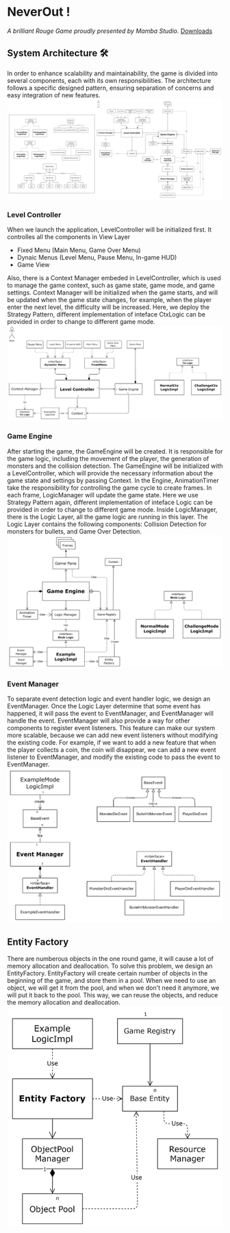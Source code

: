 # NeverOut !
*A brilliant Rouge Game proudly presented by Mamba Studio.*
[Downloads](https://github.com/GowayLee/neverout/releases)

## System Architecture 🛠
In order to enhance scalability and maintainability, the game is divided into several components, each with its own responsibilities. The architecture follows a specific designed pattern, ensuring separation of concerns and easy integration of new features. 
![Total](https://github.com/GowayLee/neverout/blob/baa0308e22e7121eccdd819c32e8326c89d62ec3/Docs/images/total.png "total")

### Level Controller
When we launch the application, LevelController will be initialized first. It controlles all the components in View Layer
 - Fixed Menu (Main Menu, Game Over Menu)
 - Dynaic Menus (Level Menu, Pause Menu, In-game HUD)
 - Game View

Also, there is a Context Manager embeded in LevelController, which is used to manage the game context, such as game state, game mode, and game settings. Context Manager will be initialized when the game starts, and will be updated when the game state changes, for example, when the player enter the next level, the difficulty will be increased.
Here, we deploy the Strategy Pattern, different implementation of inteface CtxLogic can be provided in order to change to different game mode.
![LevelController](https://github.com/GowayLee/neverout/blob/baa0308e22e7121eccdd819c32e8326c89d62ec3/Docs/images/LevelController.png "LevelController")

### Game Engine
After starting the game, the GameEngine will be created. It is responsible for the game logic, including the movement of the player, the generation of monsters and the collision detection. The GameEngine will be initialized with a LevelController, which will provide the necessary information about the game state and settings by passing Context.
In the Engine, AnimationTimer take the responsibility for controlling the game cycle to create frames. In each frame, LogicManager will update the game state.
Here we use Strategy Pattern again, different implementation of inteface Logic can be provided in order to change to different game mode.
Inside LogicManager, there is the Logic Layer, all the game logic are running in this layer. The Logic Layer contains the following components: Collision Detection for monsters for bullets, and Game Over Detection.
![GameEngine](https://github.com/GowayLee/neverout/blob/baa0308e22e7121eccdd819c32e8326c89d62ec3/Docs/images/GameEngine.png "GameEngine")

### Event Manager
To separate event detection logic and event handler logic, we design an EventManager. Once the Logic Layer determine that some event has happened, it will pass the event to EventManager, and EventManager will handle the event. EventManager will also provide a way for other components to register event listeners.
This feature can make our system more scalable, because we can add new event listeners without modifying the existing code. For example, if we want to add a new feature that when the player collects a coin, the coin will disappear, we can add a new event listener to EventManager, and modify the existing code to pass the event to EventManager.
![EventManager](https://github.com/GowayLee/neverout/blob/baa0308e22e7121eccdd819c32e8326c89d62ec3/Docs/images/EventManager.png "EventManager")

## Entity Factory
There are numberous objects in the one round game, it will cause a lot of memory allocation and deallocation. To solve this problem, we design an EntityFactory. 
EntityFactory will create certain number of objects in the beginning of the game, and store them in a pool. When we need to use an object, we will get it from the pool, and when we don't need it anymore, we will put it back to the pool. This way, we can reuse the objects, and reduce the memory allocation and deallocation.
![EntityFactory](https://github.com/GowayLee/neverout/blob/baa0308e22e7121eccdd819c32e8326c89d62ec3/Docs/images/Factory.png "EntityFactory")
